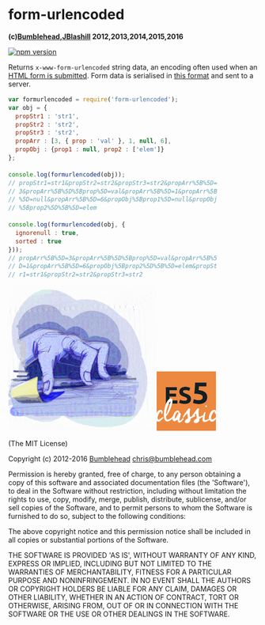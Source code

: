 form-urlencoded
===============
**(c)[Bumblehead][0],[JBlashill][6] 2012,2013,2014,2015,2016**

[![npm version](https://badge.fury.io/js/form-urlencoded.svg)](https://badge.fury.io/js/form-urlencoded)

Returns `x-www-form-urlencoded` string data, an encoding often used when an [HTML form is submitted][1]. Form data is serialised in [this format][2] and sent to a server.


```javascript
var formurlencoded = require('form-urlencoded');
var obj = {
  propStr1 : 'str1',
  propStr2 : 'str2',
  propStr3 : 'str2',
  propArr : [3, { prop : 'val' }, 1, null, 6],
  propObj : {prop1 : null, prop2 : ['elem']}
};

console.log(formurlencoded(obj));
// propStr1=str1&propStr2=str2&propStr3=str2&propArr%5B%5D=
// 3&propArr%5B%5D%5Bprop%5D=val&propArr%5B%5D=1&propArr%5B
// %5D=null&propArr%5B%5D=6&propObj%5Bprop1%5D=null&propObj
// %5Bprop2%5D%5B%5D=elem

console.log(formurlencoded(obj, {
  ignorenull : true,
  sorted : true
}));
// propArr%5B%5D=3&propArr%5B%5D%5Bprop%5D=val&propArr%5B%5
// D=1&propArr%5B%5D=6&propObj%5Bprop2%5D%5B%5D=elem&propSt
// r1=str1&propStr2=str2&propStr3=str2
```

[0]: http://www.bumblehead.com                            "bumblehead"
[1]: http://www.w3.org/TR/html4/interact/forms.html#h-17.13.4.1  "w3c"
[2]: http://www.w3.org/TR/html5/forms.html#url-encoded-form-data "w3c"
[3]: http://nodejs.org/api/querystring.html               "node.js qs"
[4]: www.ruby-doc.org/stdlib-1.9.3/libdoc/uri/rdoc/URI.html    "rails"
[5]: https://github.com/visionmedia/node-querystring           "tj qs"
[6]: https://github.com/jblashill/form-urlencoded          "jblashill"
[7]: https://raw.githubusercontent.com/iambumblehead/es5classic/master/es5classic_120x120.png


![scrounge](https://github.com/iambumblehead/scroungejs/raw/master/img/hand.png)[![es5 classic][7]][7] 

(The MIT License)

Copyright (c) 2012-2016 [Bumblehead][0] <chris@bumblehead.com>

Permission is hereby granted, free of charge, to any person obtaining a copy of this software and associated documentation files (the 'Software'), to deal in the Software without restriction, including without limitation the rights to use, copy, modify, merge, publish, distribute, sublicense, and/or sell copies of the Software, and to permit persons to whom the Software is furnished to do so, subject to the following conditions:

The above copyright notice and this permission notice shall be included in all copies or substantial portions of the Software.

THE SOFTWARE IS PROVIDED 'AS IS', WITHOUT WARRANTY OF ANY KIND, EXPRESS OR IMPLIED, INCLUDING BUT NOT LIMITED TO THE WARRANTIES OF MERCHANTABILITY, FITNESS FOR A PARTICULAR PURPOSE AND NONINFRINGEMENT. IN NO EVENT SHALL THE AUTHORS OR COPYRIGHT HOLDERS BE LIABLE FOR ANY CLAIM, DAMAGES OR OTHER LIABILITY, WHETHER IN AN ACTION OF CONTRACT, TORT OR OTHERWISE, ARISING FROM, OUT OF OR IN CONNECTION WITH THE SOFTWARE OR THE USE OR OTHER DEALINGS IN THE SOFTWARE.
   
